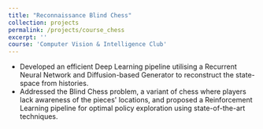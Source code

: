 ```yaml
---
title: "Reconnaissance Blind Chess"
collection: projects
permalink: /projects/course_chess
excerpt: ''
course: 'Computer Vision & Intelligence Club'
---
```


- Developed an efficient Deep Learning pipeline utilising a Recurrent Neural Network and Diffusion-based Generator to reconstruct the state-space from histories.
- Addressed the Blind Chess problem, a variant of chess where players lack awareness of the pieces' locations, and proposed a Reinforcement Learning pipeline for optimal policy exploration using state-of-the-art techniques.